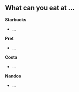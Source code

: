 ## What can you eat at ...

**Starbucks**

- ...

**Pret**

- ...

**Costa**

- ...

**Nandos**

- ...
